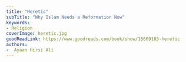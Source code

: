 ```yaml
---
title: "Heretic"
subTitle: "Why Islam Needs a Reformation Now"
keywords:
- Religion
coverImage: heretic.jpg
goodReadLink: https://www.goodreads.com/book/show/18669183-heretic
authors:
-  Ayaan Hirsi Ali
---
```

